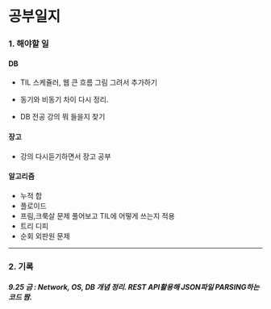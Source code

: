 # 공부일지

### 1. 해야할 일

#### DB

- TIL 스케쥴러, 웹 큰 흐름 그림 그려서 추가하기

- 동기와 비동기 차이 다시 정리.
- DB 전공 강의 뭐 들을지 찾기

#### 장고

- 강의 다시듣기하면서 장고 공부

#### 알고리즘

- 누적 합
- 플로이드
- 프림,크룩살 문제 풀어보고 TIL에 어떻게 쓰는지 적용
- 트리 디피
- 순회 외판원 문제



---

### 2. 기록

##### 9.25 금 : Network, OS, DB 개념 정리. REST API활용해 JSON파일 PARSING하는 코드 짬.